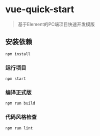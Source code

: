 # vue-quick-start

> 基于Element的PC端项目快速开发模版


## 安装依赖
```
npm install
```

### 运行项目
```
npm start
```

### 编译正式版
```
npm run build
```

### 代码风格检查
```
npm run lint
```

